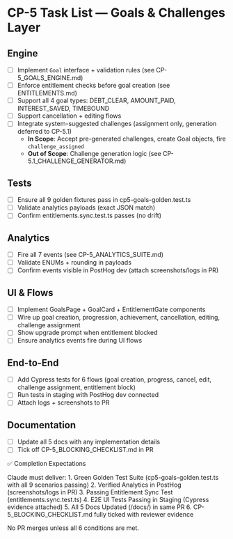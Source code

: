 # CP-5 Task List — Goals & Challenges Layer

## Engine
- [ ] Implement `Goal` interface + validation rules (see CP-5_GOALS_ENGINE.md)
- [ ] Enforce entitlement checks before goal creation (see ENTITLEMENTS.md)
- [ ] Support all 4 goal types: DEBT_CLEAR, AMOUNT_PAID, INTEREST_SAVED, TIMEBOUND
- [ ] Support cancellation + editing flows
- [ ] Integrate system-suggested challenges (assignment only, generation deferred to CP-5.1)
  - **In Scope**: Accept pre-generated challenges, create Goal objects, fire `challenge_assigned` 
  - **Out of Scope**: Challenge generation logic (see CP-5.1_CHALLENGE_GENERATOR.md)

## Tests
- [ ] Ensure all 9 golden fixtures pass in cp5-goals-golden.test.ts
- [ ] Validate analytics payloads (exact JSON match)
- [ ] Confirm entitlements.sync.test.ts passes (no drift)

## Analytics
- [ ] Fire all 7 events (see CP-5_ANALYTICS_SUITE.md)
- [ ] Validate ENUMs + rounding in payloads
- [ ] Confirm events visible in PostHog dev (attach screenshots/logs in PR)

## UI & Flows
- [ ] Implement GoalsPage + GoalCard + EntitlementGate components
- [ ] Wire up goal creation, progression, achievement, cancellation, editing, challenge assignment
- [ ] Show upgrade prompt when entitlement blocked
- [ ] Ensure analytics events fire during UI flows

## End-to-End
- [ ] Add Cypress tests for 6 flows (goal creation, progress, cancel, edit, challenge assignment, entitlement block)
- [ ] Run tests in staging with PostHog dev connected
- [ ] Attach logs + screenshots to PR

## Documentation
- [ ] Update all 5 docs with any implementation details
- [ ] Tick off CP-5_BLOCKING_CHECKLIST.md in PR

✅ Completion Expectations

Claude must deliver:
	1.	Green Golden Test Suite (cp5-goals-golden.test.ts with all 9 scenarios passing)
	2.	Verified Analytics in PostHog (screenshots/logs in PR)
	3.	Passing Entitlement Sync Test (entitlements.sync.test.ts)
	4.	E2E UI Tests Passing in Staging (Cypress evidence attached)
	5.	All 5 Docs Updated (/docs/) in same PR
	6.	CP-5_BLOCKING_CHECKLIST.md fully ticked with reviewer evidence

No PR merges unless all 6 conditions are met.
